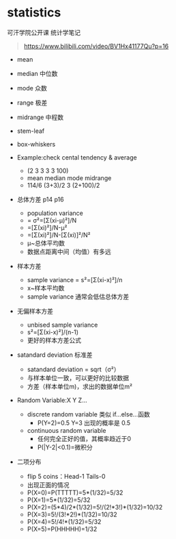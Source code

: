 # statistics
可汗学院公开课 统计学笔记
>https://www.bilibili.com/video/BV1Hx41177Qu?p=16

- mean
- median 中位数
- mode   众数
- range  极差
- midrange 中程数
- stem-leaf
- box-whiskers
- Example:check cental tendency & average
  - (2 3 3 3 3 100)
  - mean   median   mode   midrange 
  - 114/6  (3+3)/2  3      (2+100)/2

- 总体方差 p14 p16
  - population variance 
  - = σ²=[Σ(xi-μ)²]/N  
  - =[Σ(xi)²]/N-μ²  
  - =[Σ(xi)²]/N-[Σ(xi)]²/N² 
  - μ~总体平均数
  - 数据点距离中间（均值）有多远
 
- 样本方差  
  - sample variance = s²=[Σ(xi-x)²]/n   
  - x~样本平均数
  - sample variance 通常会低估总体方差
 
- 无偏样本方差 
  - unbised sample variance
  - s²=[Σ(xi-x)²]/(n-1)
  - 更好的样本方差公式

- satandard deviation 标准差
  - satandard deviation = sqrt（σ²）
  - 与样本单位一致，可以更好的比较数据
  - 方差（样本单位m)，求出的数据单位m²

- Random Variable:X Y Z...
  - discrete random variable 类似 if...else...函数
    - P(Y=2)=0.5 Y=3 出现的概率是 0.5
  - continuous random variable 
    - 任何完全正好的值，其概率趋近于0
    - P(|Y-2|<0.1)=微积分

- 二项分布
  - flip 5 coins：Head-1 Tails-0
  - 出现正面的情况
  - P(X=0)=P(TTTTT)=5*(1/32)=5/32
  - P(X=1)=5\*(1/32)=5/32
  - P(X=2)=(5\*4)/2\*(1/32)=5!/(2!\*3!)\*(1/32)=10/32
  - P(X=3)=5!/(3!\*2!)\*(1/32)=10/32
  - P(X=4)=5!/4!\*(1/32)=5/32
  - P(X=5)=P(HHHHH)=1/32
 
 
